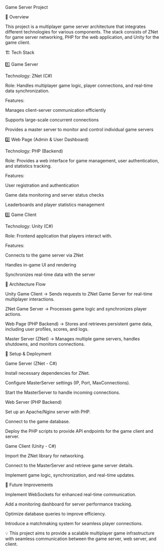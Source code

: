 Game Server Project

📌 Overview

This project is a multiplayer game server architecture that integrates different technologies for various components. The stack consists of ZNet for game server networking, PHP for the web application, and Unity for the game client.

🏗️ Tech Stack

1️⃣ Game Server

Technology: ZNet (C#)

Role: Handles multiplayer game logic, player connections, and real-time data synchronization.

Features:

Manages client-server communication efficiently

Supports large-scale concurrent connections

Provides a master server to monitor and control individual game servers

2️⃣ Web Page (Admin & User Dashboard)

Technology: PHP (Backend)

Role: Provides a web interface for game management, user authentication, and statistics tracking.

Features:

User registration and authentication

Game data monitoring and server status checks

Leaderboards and player statistics management

3️⃣ Game Client

Technology: Unity (C#)

Role: Frontend application that players interact with.

Features:

Connects to the game server via ZNet

Handles in-game UI and rendering

Synchronizes real-time data with the server

🔗 Architecture Flow

Unity Game Client → Sends requests to ZNet Game Server for real-time multiplayer interactions.

ZNet Game Server → Processes game logic and synchronizes player actions.

Web Page (PHP Backend) → Stores and retrieves persistent game data, including user profiles, scores, and logs.

Master Server (ZNet) → Manages multiple game servers, handles shutdowns, and monitors connections.

📖 Setup & Deployment

Game Server (ZNet - C#)

Install necessary dependencies for ZNet.

Configure MasterServer settings (IP, Port, MaxConnections).

Start the MasterServer to handle incoming connections.

Web Server (PHP Backend)

Set up an Apache/Nginx server with PHP.

Connect to the game database.

Deploy the PHP scripts to provide API endpoints for the game client and server.

Game Client (Unity - C#)

Import the ZNet library for networking.

Connect to the MasterServer and retrieve game server details.

Implement game logic, synchronization, and real-time updates.

🚀 Future Improvements

Implement WebSockets for enhanced real-time communication.

Add a monitoring dashboard for server performance tracking.

Optimize database queries to improve efficiency.

Introduce a matchmaking system for seamless player connections.

💡 This project aims to provide a scalable multiplayer game infrastructure with seamless communication between the game server, web server, and client.

